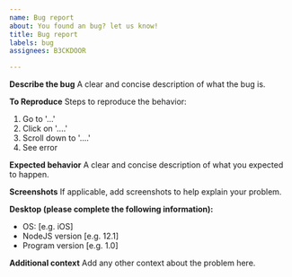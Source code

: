 ```yaml
---
name: Bug report
about: You found an bug? let us know!
title: Bug report
labels: bug
assignees: B3CKDOOR

---
```


**Describe the bug**
A clear and concise description of what the bug is.

**To Reproduce**
Steps to reproduce the behavior:
1. Go to '...'
2. Click on '....'
3. Scroll down to '....'
4. See error

**Expected behavior**
A clear and concise description of what you expected to happen.

**Screenshots**
If applicable, add screenshots to help explain your problem.

**Desktop (please complete the following information):**
 - OS: [e.g. iOS]
 - NodeJS version [e.g. 12.1]
 - Program version [e.g. 1.0]

**Additional context**
Add any other context about the problem here.
